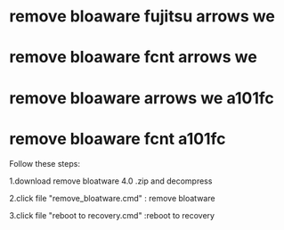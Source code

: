# remove bloaware fujitsu arrows we 
# remove bloaware fcnt arrows we
# remove bloaware  arrows we a101fc
# remove bloaware fcnt a101fc
Follow these steps:

1.download remove bloatware 4.0 .zip and decompress 

2.click file "remove_bloatware.cmd" : remove bloatware

3.click file "reboot to recovery.cmd" :reboot to recovery 

